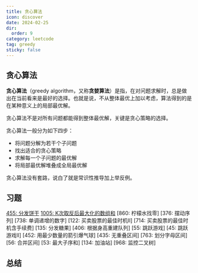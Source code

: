 ```yaml
---
title: 贪心算法
icon: discover
date: 2024-02-25
dir:
  order: 9
category: leetcode
tag: greedy
sticky: false
---
```


## 贪心算法
**贪心算法**（greedy algorithm，又称**贪婪算法**）是指，在对问题求解时，总是做出在当前看来是最好的选择。也就是说，不从整体最优上加以考虑，算法得到的是在某种意义上的局部最优解。

贪心算法不是对所有问题都能得到整体最优解，关键是贪心策略的选择。

贪心算法一般分为如下四步：
- 将问题分解为若干个子问题
- 找出适合的贪心策略
- 求解每一个子问题的最优解
- 将局部最优解堆叠成全局最优解

贪心算法没有套路，说白了就是常识性推导加上举反例。

## 习题
[455: 分发饼干](455_assign_cookies.md)
[1005: K次取反后最大化的数组和](1005_maximize_sum_of_array_after_k_negations.md)
[860: 柠檬水找零]
[376: 摆动序列]
[738: 单调递增的数字]
[122: 买卖股票的最佳时机II]
[714: 买卖股票的最佳时机含手续费]
[135: 分发糖果]
[406: 根据身高重建队列]
[55: 跳跃游戏]
[45: 跳跃游戏II]
[452: 用最少数量的箭引爆气球]
[435: 无重叠区间]
[763: 划分字母区间]
[56: 合并区间]
[53: 最大子序和]
[134: 加油站]
[968: 监控二叉树]

## 总结
